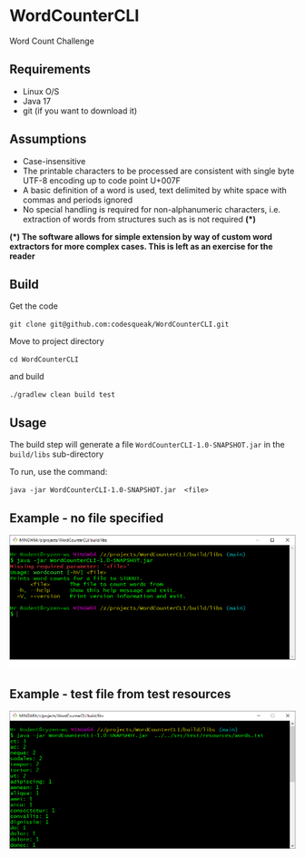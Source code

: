 # WordCounterCLI

Word Count Challenge

## Requirements

* Linux O/S
* Java 17
* git (if you want to download it)

## Assumptions

* Case-insensitive
* The printable characters to be processed are consistent with single byte UTF-8 encoding up to code point U+007F
* A basic definition of a word is used, text delimited by white space with commas and periods ignored
* No special handling is required for non-alphanumeric characters, i.e. extraction of words from structures 
such as <Word> is not required **(*)**

__**(*) The software allows for simple extension by way of custom word extractors for more complex cases.  This is left as an exercise for the reader**__

## Build

Get the code

`git clone git@github.com:codesqueak/WordCounterCLI.git`

Move to project directory

`cd WordCounterCLI`

and build

`./gradlew clean build test`

## Usage

The build step will generate a file `WordCounterCLI-1.0-SNAPSHOT.jar` in the `build/libs`  sub-directory

To run, use the command:

`java -jar WordCounterCLI-1.0-SNAPSHOT.jar  <file>`

## Example - no file specified

![No file specified](/docs/screen1.png)

## Example - test file from test resources

![With test file](/docs/screen2.png)




